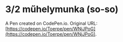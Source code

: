 # 3/2 műhelymunka (so-so)

A Pen created on CodePen.io. Original URL: [https://codepen.io/Toerpe/pen/WNjJPoG](https://codepen.io/Toerpe/pen/WNjJPoG).


